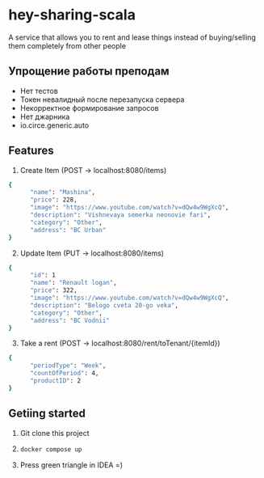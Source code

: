 # hey-sharing-scala

A service that allows you to rent and lease things instead of buying/selling them completely from other people

## Упрощение работы преподам

- Нет тестов
- Токен невалидный после перезапуска сервера
- Некорректное формирование запросов
- Нет джарника
- io.circe.generic.auto

## Features

1. Create Item (POST -> localhost:8080/items)
```sh
{
      "name": "Mashina",
      "price": 228,
      "image": "https://www.youtube.com/watch?v=dQw4w9WgXcQ",
      "description": "Vishnevaya semerka neonovie fari",
      "category": "Other",
      "address": "BC Urban"
}
```

2. Update Item (PUT -> localhost:8080/items)
```sh
{
      "id": 1
      "name": "Renault logan",
      "price": 322,
      "image": "https://www.youtube.com/watch?v=dQw4w9WgXcQ",
      "description": "Belogo cveta 20-go veka",
      "category": "Other",
      "address": "BC Vodnii"
}
```

3. Take a rent (POST -> localhost:8080/rent/toTenant/{itemId})
```sh
{
      "periodType": "Week",
      "countOfPeriod": 4,
      "productID": 2
}
```

## Getiing started

1. Git clone this project
2. ```sh
   docker compose up
   ```
3. Press green triangle in IDEA =)


